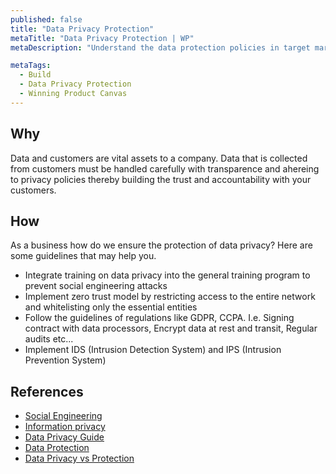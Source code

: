 ```yaml
---
published: false
title: "Data Privacy Protection"
metaTitle: "Data Privacy Protection | WP"
metaDescription: "Understand the data protection policies in target markets. Device strategies for data segregation and limiting access to production data"

metaTags:
  - Build
  - Data Privacy Protection
  - Winning Product Canvas
---
```


## Why
Data and customers are vital assets to a company.  Data that is collected from customers must be handled carefully with transparence and ahereing to privacy policies thereby building the trust and accountability with your customers.

## How
As a business how do we ensure the protection of data privacy? Here are some guidelines that may help you.

- Integrate training on data privacy into the general training program to prevent social engineering attacks
- Implement zero trust model by restricting access to the entire network and whitelisting only the essential entities
- Follow the guidelines of regulations like GDPR, CCPA. I.e. Signing contract with data processors, Encrypt data at rest and transit, Regular audits etc...
- Implement IDS (Intrusion Detection System) and IPS (Intrusion Prevention System)


## References
 
- [Social Engineering](https://en.wikipedia.org/wiki/Social_engineering_(security))
- [Information privacy](https://en.wikipedia.org/wiki/Information_privacy)
- [Data Privacy Guide](https://www.varonis.com/blog/data-privacy/)
- [Data Protection](https://privacyinternational.org/learning-topics/data-protection)
- [Data Privacy vs Protection](https://blog.ipswitch.com/data-privacy-vs-data-protection)
